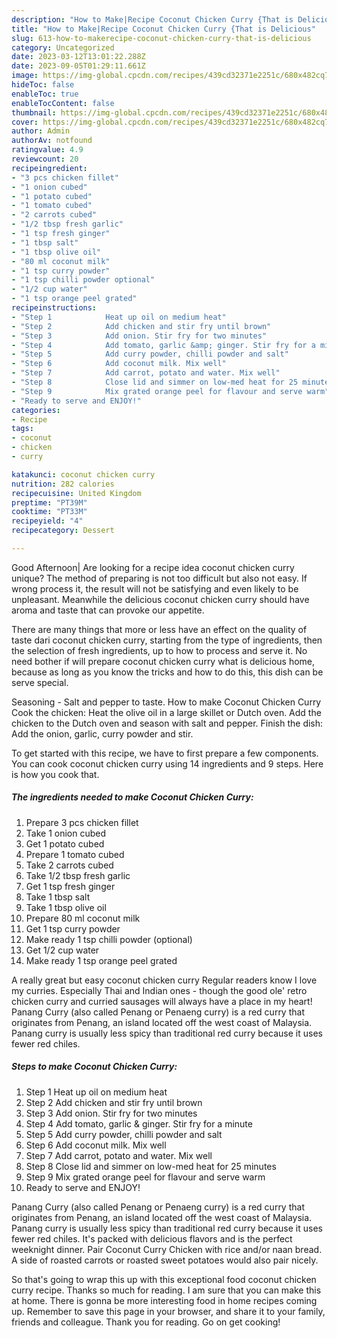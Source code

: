 ```yaml
---
description: "How to Make|Recipe Coconut Chicken Curry {That is Delicious"
title: "How to Make|Recipe Coconut Chicken Curry {That is Delicious"
slug: 613-how-to-makerecipe-coconut-chicken-curry-that-is-delicious
category: Uncategorized
date: 2023-03-12T13:01:22.288Z
date: 2023-09-05T01:29:11.661Z
image: https://img-global.cpcdn.com/recipes/439cd32371e2251c/680x482cq70/coconut-chicken-curry-recipe-main-photo.jpg
hideToc: false
enableToc: true
enableTocContent: false
thumbnail: https://img-global.cpcdn.com/recipes/439cd32371e2251c/680x482cq70/coconut-chicken-curry-recipe-main-photo.jpg
cover: https://img-global.cpcdn.com/recipes/439cd32371e2251c/680x482cq70/coconut-chicken-curry-recipe-main-photo.jpg
author: Admin
authorAv: notfound
ratingvalue: 4.9
reviewcount: 20
recipeingredient:
- "3 pcs chicken fillet"
- "1 onion cubed"
- "1 potato cubed"
- "1 tomato cubed"
- "2 carrots cubed"
- "1/2 tbsp fresh garlic"
- "1 tsp fresh ginger"
- "1 tbsp salt"
- "1 tbsp olive oil"
- "80 ml coconut milk"
- "1 tsp curry powder"
- "1 tsp chilli powder optional"
- "1/2 cup water"
- "1 tsp orange peel grated"
recipeinstructions:
- "Step 1            Heat up oil on medium heat"
- "Step 2            Add chicken and stir fry until brown"
- "Step 3            Add onion. Stir fry for two minutes"
- "Step 4            Add tomato, garlic &amp; ginger. Stir fry for a minute"
- "Step 5            Add curry powder, chilli powder and salt"
- "Step 6            Add coconut milk. Mix well"
- "Step 7            Add carrot, potato and water. Mix well"
- "Step 8            Close lid and simmer on low-med heat for 25 minutes"
- "Step 9            Mix grated orange peel for flavour and serve warm"
- "Ready to serve and ENJOY!"
categories:
- Recipe
tags:
- coconut
- chicken
- curry

katakunci: coconut chicken curry 
nutrition: 282 calories
recipecuisine: United Kingdom
preptime: "PT39M"
cooktime: "PT33M"
recipeyield: "4"
recipecategory: Dessert

---
```



Good Afternoon| Are looking for a recipe idea coconut chicken curry unique? The method of preparing is not too difficult but also not easy. If wrong process it, the result will not be satisfying and even likely to be unpleasant. Meanwhile the delicious coconut chicken curry should have aroma and taste that can provoke our appetite.






There are many things that more or less have an effect on the quality of taste dari coconut chicken curry, starting from the type of ingredients, then the selection of fresh ingredients, up to how to process and serve it. No need bother if will prepare coconut chicken curry what is delicious home, because as long as you know the tricks and how to do this, this dish can be serve  special.


Seasoning - Salt and pepper to taste. How to make Coconut Chicken Curry Cook the chicken: Heat the olive oil in a large skillet or Dutch oven. Add the chicken to the Dutch oven and season with salt and pepper. Finish the dish: Add the onion, garlic, curry powder and stir.


To get started with this recipe, we have to first prepare a few components. You can cook coconut chicken curry using 14 ingredients and 9 steps. Here is how you cook that.

<!--inarticleads1-->

##### The ingredients needed to make Coconut Chicken Curry:

1. Prepare 3 pcs chicken fillet
1. Take 1 onion cubed
1. Get 1 potato cubed
1. Prepare 1 tomato cubed
1. Take 2 carrots cubed
1. Take 1/2 tbsp fresh garlic
1. Get 1 tsp fresh ginger
1. Take 1 tbsp salt
1. Take 1 tbsp olive oil
1. Prepare 80 ml coconut milk
1. Get 1 tsp curry powder
1. Make ready 1 tsp chilli powder (optional)
1. Get 1/2 cup water
1. Make ready 1 tsp orange peel grated


A really great but easy coconut chicken curry Regular readers know I love my curries. Especially Thai and Indian ones - though the good ole&#39; retro chicken curry and curried sausages will always have a place in my heart! Panang Curry (also called Penang or Penaeng curry) is a red curry that originates from Penang, an island located off the west coast of Malaysia. Panang curry is usually less spicy than traditional red curry because it uses fewer red chiles. 

<!--inarticleads2-->

##### Steps to make Coconut Chicken Curry:

1. Step 1            Heat up oil on medium heat
1. Step 2            Add chicken and stir fry until brown
1. Step 3            Add onion. Stir fry for two minutes
1. Step 4            Add tomato, garlic &amp; ginger. Stir fry for a minute
1. Step 5            Add curry powder, chilli powder and salt
1. Step 6            Add coconut milk. Mix well
1. Step 7            Add carrot, potato and water. Mix well
1. Step 8            Close lid and simmer on low-med heat for 25 minutes
1. Step 9            Mix grated orange peel for flavour and serve warm
1. Ready to serve and ENJOY!

Panang Curry (also called Penang or Penaeng curry) is a red curry that originates from Penang, an island located off the west coast of Malaysia. Panang curry is usually less spicy than traditional red curry because it uses fewer red chiles. It&#39;s packed with delicious flavors and is the perfect weeknight dinner. Pair Coconut Curry Chicken with rice and/or naan bread. A side of roasted carrots or roasted sweet potatoes would also pair nicely. 

So that's going to wrap this up with this exceptional food coconut chicken curry recipe. Thanks so much for reading. I am sure that you can make this at home. There is gonna be more interesting food in home recipes coming up. Remember to save this page in your browser, and share it to your family, friends and colleague. Thank you for reading. Go on get cooking!
